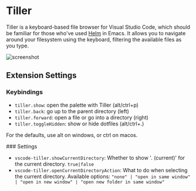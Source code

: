 # Tiller

Tiller is a keyboard-based file browser for Visual Studio Code, which should be familiar for those who've used [Helm](https://github.com/emacs-helm/helm) in Emacs. It allows you to navigate around your filesystem using the keyboard, filtering the available files as you type.

![screenshot](images/preview.gif)

## Extension Settings

### Keybindings

* `tiller.show`: open the palette with Tiller (alt/ctrl+p)
* `tiller.back`: go up to the parent directory (left)
* `tiller.forward`: open a file or go into a directory (right)
* `tiller.toggleHidden`: show or hide dotfiles (alt/ctrl+.)

For the defaults, use alt on windows, or ctrl on macos.

### Settings

* `vscode-tiller.showCurrentDirectory`: Whether to show '. (current)' for the current directory. `true|false`
* `vscode-tiller.openCurrentDirectoryAction`: What to do when selecting the current directory. Available options: `"none" | "open in same window" | "open in new window" | "open new folder in same window"`